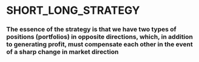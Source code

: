 # SHORT_LONG_STRATEGY
### The essence of the strategy is that we have two types of positions (portfolios) in opposite directions, which, in addition to generating profit, must compensate each other in the event of a sharp change in market direction
